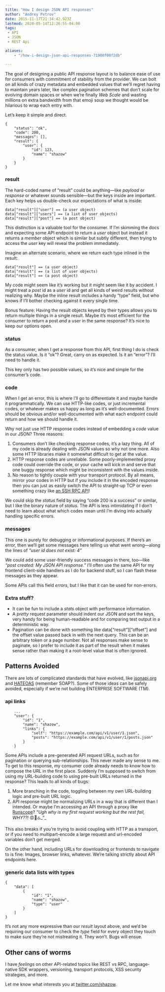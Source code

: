 ```yaml
---
title: "How I design JSON API responses"
author: "Andrey Petrov"
date: 2015-11-17T21:34:42.923Z
lastmod: 2020-05-14T12:26:55-04:00
tags:
 - API
 - JSON
 - REST Api

aliases:
    - "/how-i-design-json-api-responses-71900f00f2db"

---
```


The goal of designing a public API response layout is to balance ease of use for consumers with commitment of stability from the provider. We can bolt on all kinds of crazy metadata and embedded values that we’ll regret having to maintain years later, like complex pagination schemes that don’t scale for evolving domain spaces or when we’re finally _Web Scale_ and wasting millions on extra bandwidth from that emoji soup we thought would be hilarious to wrap each entry with.

Let’s keep it simple and direct.

```
{
    "status": "ok",
    "code": 200,
    "messages": [],
    "result": {
        "user": {
            "id": 123,
            "name": "shazow"
        }
    }
}
```


### result

The hard-coded name of “result” could be anything—like _payload_ or _response_ or whatever sounds sensible—but the keys inside are important. Each key helps us double-check our expectations of what is inside:

```
data["result"]["user"] == (a user object)
data["result"]["users"] == (a list of user objects)
data["result"]["post"] == (a post object)
```


This distinction is a valuable tool for the consumer. If I’m skimming the docs and expecting some API endpoint to return a _user_ object but instead it returns a _member_ object which is similar but subtly different, then trying to access the _user_ key will reveal the problem immediately.

Imagine an alternate scenario, where we return each type inlined in the result:

```
data["result"] == (a user object)
data["result"] == (a list of user objects)
data["result"] == (a post object)
```


My code might seem like it’s working but it might seem like it by accident. I might treat a _post_ id as a _user_ id and get all kinds of weird results without realizing why. Maybe the inline result includes a handy “type” field, but who knows if I’ll bother checking against it every single time.

Bonus feature: Having the result objects keyed by their types allows you to return multiple things in a single result. Maybe it’s most efficient for the consumer to return a post _and_ a user in the same response? It’s nice to keep our options open.

### status

As a consumer, when I get a response from this API, first thing I do is check the status value. Is it “ok”? Great, carry on as expected. Is it an “error”? I’ll need to handle it.

This key only has two possible values, so it’s nice and simple for the consumer’s code.

### code

When I get an error, this is where I’ll go to differentiate it and maybe handle it programmatically. We can use HTTP-like codes, or just incremental codes, or whatever makes us happy as long as it’s well-documented. Errors should be obvious and/or well-documented with what each endpoint could return and how we should handle it.

Why not just use HTTP response codes instead of embedding a _code_ value in our JSON? Three reasons:

1.  Consumers don’t like checking response codes, it’s a lazy thing. All of my code is already dealing with JSON values so why not one more. Also some HTTP libraries make it somewhat difficult to get at the value.
2.  HTTP response codes are unreliable. Some poorly-implemented proxy code could override the code, or your cache will kick in and serve that one buggy response which might be inconsistent with the values inside.
3.  No reason to tightly couple with your transport protocol. By all means, mirror your codes in HTTP but if you include it in the encoded response then you can just as easily switch the API to straight-up TCP or even something crazy like [an SSH RPC API](https://medium.com/@shazow/ssh-how-does-it-even-9e43586e4ffc)!

We could skip the _status_ field by saying “code 200 is a success” or similar, but I like the binary nature of _status._ The API is less intimidating if I don’t need to learn about what which codes mean until I’m diving into actually handling specific errors.

### messages

This one is purely for debugging or informational purposes. If there’s an error, then we’ll get some messages here telling us what went wrong—along the lines of _“user id does not exist: 4”_

We could add some user-friendly success messages in there, too—like _“post created: My JSON API response.”_ I’ll often use the same API for my frontend client-side handlers as I do for backend stuff, so I can flash these messages as they appear.

Some APIs call this field _errors_, but I like that it can be used for non-errors.

### Extra stuff?

*   It can be fun to include a _stats_ object with performance information.
*   A _pretty_ request parameter should indent our JSON and sort the keys, very handy for being human-readable and for comparing test output in a deterministic way.
*   Pagination can be done with something like data[“result”][“offset”] and the offset value passed back in with the next query. This can be an arbitrary token or a page number. Not all responses make sense to paginate, so I prefer to include it as part of the result when it makes sense rather than making it a root-level value that is often ignored.

## Patterns Avoided

There are lots of complicated standards that have evolved, like [jsonapi.org](http://jsonapi.org) and [HATEOAS](https://en.wikipedia.org/wiki/HATEOAS) (remember SOAP?). Some of those ideas can be safely avoided, especially if we’re not building ENTERPRISE SOFTWARE (TM).

### api links

```
    ...
    "user": {
        "id": "1",
        "name": "shazow",
        "links": {
            "self": "https://example.com/api/v1/user/1.json",
            "posts": "https://example.com/api/v1/user/1/posts.json"
        }
    }
```


Some APIs include a pre-generated API request URLs, such as for pagination or querying sub-relationships. This never made any sense to me. To get to this response, my consumer code already needs to know how to compose the URL in the first place. Suddenly I’m supposed to switch from using my URL-building code to using pre-built URLs returned in the response? This leads to all kinds of bugs:

1.  More branching in the code, toggling between my own URL-building logic and pre-built URL logic.
2.  API response might be normalizing URLs in a way that is different than I intended. Or maybe I’m accessing an API through a proxy like [Runscope](https://www.runscope.com)? _“Ugh why is my first request working but the rest fail, WHY??!_ 😡🐚♨️_”_

This also breaks if you’re trying to avoid coupling with HTTP as a transport, or if you need to multipart-encode a large request and url-encoded variables don’t get merged.

On the other hand, including URLs for downloading or frontends to navigate to is fine: Images, browser links, whatever. We’re talking strictly about API endpoints here.

### generic data lists with types

```
{
    "data": [
        {
            "id": "1",
            "name": "shazow",
            "type": "user"
        }
    ]
}
```


It’s not any more expressive than our _result_ layout above, and we’d be requiring our consumer to check the _type_ field for every object they touch to make sure they’re not mistreating it. They won’t. Bugs will ensue.

## Other cans of worms

I have _feelings_ on other API-related topics like REST vs RPC, language-native SDK wrappers, versioning, transport protocols, XSS security strategies, and more.

Let me know what interests you at [twitter.com/shazow](https://twitter.com/shazow).
